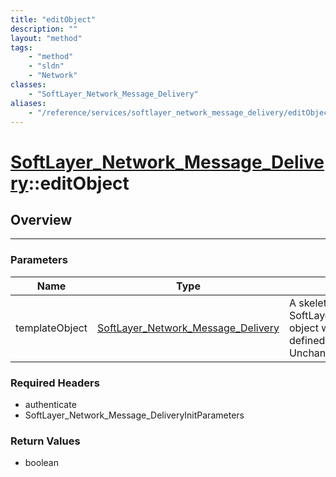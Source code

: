 ```yaml
---
title: "editObject"
description: ""
layout: "method"
tags:
    - "method"
    - "sldn"
    - "Network"
classes:
    - "SoftLayer_Network_Message_Delivery"
aliases:
    - "/reference/services/softlayer_network_message_delivery/editObject"
---
```

# [SoftLayer_Network_Message_Delivery](/reference/services/SoftLayer_Network_Message_Delivery)::editObject




## Overview 


-----

### Parameters 
|Name | Type | Description |
| --- | --- | --- |
|templateObject| <a href='/reference/datatypes/SoftLayer_Network_Message_Delivery'>SoftLayer_Network_Message_Delivery </a>| A skeleton SoftLayer_Network_Message_Delivery object with only the properties defined that you wish to change. Unchanged properties are left alone.|


### Required Headers
* authenticate
* SoftLayer_Network_Message_DeliveryInitParameters


### Return Values
* boolean




